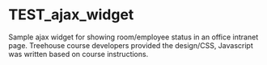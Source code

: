 TEST_ajax_widget
================

Sample ajax widget for showing room/employee status in an office intranet page.
Treehouse course developers provided the design/CSS, Javascript was written based on course instructions.
